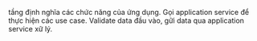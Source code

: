 tầng định nghĩa các chức năng của ứng dụng.
Gọi application service để thực hiện các use case.
Validate data đầu vào, gữi data qua application service xữ lý.